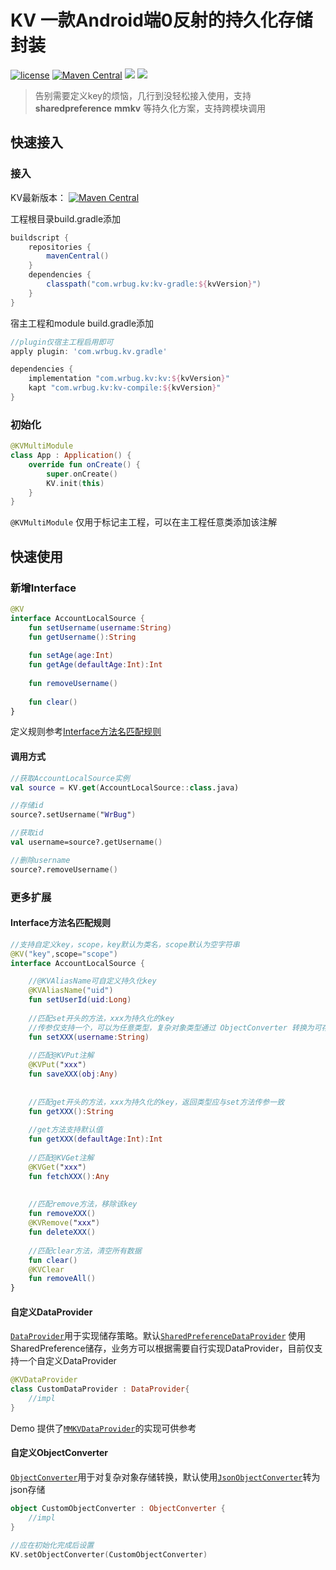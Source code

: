 # KV 一款Android端0反射的持久化存储封装

[![license](https://img.shields.io/github/license/WrBug/kv.svg?style=flat-square)](https://github.com/WrBug/kv/blob/master/LICENSE)
[![Maven Central](https://img.shields.io/maven-central/v/com.wrbug.kv/kv.svg?label=Maven%20Central)](https://search.maven.org/search?q=g:com.wrbug.kv)
[![](https://img.shields.io/github/last-commit/WrBug/kv.svg?style=flat-square)](https://github.com/WrBug/kv/commits)
[![](https://img.shields.io/travis/WrBug/kv.svg?style=flat-square)](https://travis-ci.org/WrBug/kv)

> 告别需要定义key的烦恼，几行到没轻松接入使用，支持 **sharedpreference** **mmkv** 等持久化方案，支持跨模块调用

## 快速接入

### 接入

KV最新版本： [![Maven Central](https://img.shields.io/maven-central/v/com.wrbug.kv/kv.svg?label=Maven%20Central)](https://search.maven.org/search?q=g:com.wrbug.kv)

工程根目录build.gradle添加

``` groovy
buildscript {
    repositories {
        mavenCentral()
    }
    dependencies {
        classpath("com.wrbug.kv:kv-gradle:${kvVersion}")
    }
}

```

宿主工程和module build.gradle添加

``` groovy
//plugin仅宿主工程启用即可
apply plugin: 'com.wrbug.kv.gradle'

dependencies {
    implementation "com.wrbug.kv:kv:${kvVersion}"
    kapt "com.wrbug.kv:kv-compile:${kvVersion}"
}

```

### 初始化

``` kotlin
@KVMultiModule
class App : Application() {
    override fun onCreate() {
        super.onCreate()
        KV.init(this)
    }
}
```

`@KVMultiModule` 仅用于标记主工程，可以在主工程任意类添加该注解

## 快速使用

### 新增Interface

``` kotlin
@KV
interface AccountLocalSource {
    fun setUsername(username:String)
    fun getUsername():String
    
    fun setAge(age:Int)
    fun getAge(defaultAge:Int):Int
    
    fun removeUsername()
    
    fun clear()
}
```
定义规则参考[Interface方法名匹配规则](#Interface方法名匹配规则)

#### 调用方式

``` kotlin
//获取AccountLocalSource实例
val source = KV.get(AccountLocalSource::class.java)

//存储id
source?.setUsername("WrBug")

//获取id
val username=source?.getUsername()

//删除username
source?.removeUsername()

```

### 更多扩展

#### Interface方法名匹配规则

``` kotlin
//支持自定义key，scope，key默认为类名，scope默认为空字符串
@KV("key",scope="scope")
interface AccountLocalSource {

    //@KVAliasName可自定义持久化key
    @KVAliasName("uid")
    fun setUserId(uid:Long)
    
    //匹配set开头的方法，xxx为持久化的key
    //传参仅支持一个，可以为任意类型，复杂对象类型通过 ObjectConverter 转换为可存储类型
    fun setXXX(username:String)
    
    //匹配@KVPut注解
    @KVPut("xxx")
    fun saveXXX(obj:Any)
    
    
    //匹配get开头的方法，xxx为持久化的key，返回类型应与set方法传参一致
    fun getXXX():String
    
    //get方法支持默认值
    fun getXXX(defaultAge:Int):Int
    
    //匹配@KVGet注解
    @KVGet("xxx")
    fun fetchXXX():Any
    
    
    //匹配remove方法，移除该key
    fun removeXXX()
    @KVRemove("xxx")
    fun deleteXXX()
    
    //匹配clear方法，清空所有数据
    fun clear()
    @KVClear
    fun removeAll()
}
```

#### 自定义DataProvider

[`DataProvider`](/kv/src/main/java/com/wrbug/kv/DataProvider.kt)用于实现储存策略。默认[`SharedPreferenceDataProvider`](/kv/src/main/java/com/wrbug/kv/SharedPreferenceDataProvider.kt) 使用SharedPreference储存，业务方可以根据需要自行实现DataProvider，目前仅支持一个自定义DataProvider

``` kotlin
@KVDataProvider
class CustomDataProvider : DataProvider{
    //impl
}
```
Demo 提供了[`MMKVDataProvider`](/app/src/main/java/com/wrbug/kv/sample/dataprovider/MMKVDataProvider.kt)的实现可供参考
#### 自定义ObjectConverter

[`ObjectConverter`](/kv/src/main/java/com/wrbug/kv/ObjectConverter)用于对复杂对象存储转换，默认使用[`JsonObjectConverter`](/kv/src/main/java/com/wrbug/kv/JsonObjectConverter)转为json存储

``` kotlin
object CustomObjectConverter : ObjectConverter {
    //impl
}

//应在初始化完成后设置
KV.setObjectConverter(CustomObjectConverter)
```